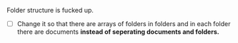 Folder structure is fucked up.

- [ ] Change it so that there are arrays of folders in folders and in each folder there are documents **instead of seperating documents and folders.**
